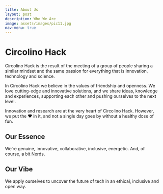 ```yaml
---
title: About Us
layout: post
description: Who We Are
image: assets/images/pic11.jpg
nav-menu: true
---
```


# Circolino Hack
Circolino Hack is the result of the meeting of a group of people sharing a similar mindset and the same passion for
everything that is innovation, technology and science.

In Circolino Hack we believe in the values of friendship and openness. We love cutting-edge and innovative solutions,
and we share ideas, knowledge and experiences, supporting each other and pushing ourselves to the next level.

Innovation and research are at the very heart of Circolino Hack.
However, we put the :hearts: in it, and not a single day goes by without a healthy dose of fun.

## Our Essence
We’re genuine, innovative, collaborative, inclusive, energetic. And, of course, a bit Nerds.

## Our Vibe
We apply ourselves to uncover the future of tech in an ethical, inclusive and open way.